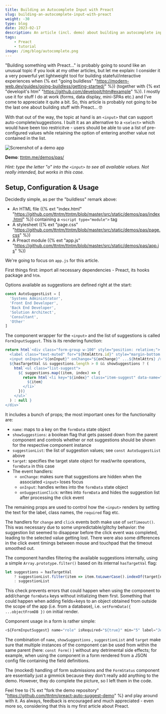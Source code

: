 ```yaml
---
title: Building an Autocomplete Input with Preact
slug: building-an-autocomplete-input-with-preact
weight: -30
type: blog
date: 2023-02-17
description: An article (incl. demo) about building an autocomplete input with Preact.
tags:
    - Preact
    - tutorial
image: /img/blog/autocomplete.png
---
```


"Building something with Preact…" is probably going to sound like an unusual topic if you look at my other articles, but let me explain: I consider it a very powerful yet lightweight tool for building stateful/interactive experiences when {% ext "going buildless" "https://modern-web.dev/guides/going-buildless/getting-started/" %}) (together with {% ext "developit's htm" "https://github.com/developit/htm#example" %}). I mostly use it for stuff I do at work (forms, data display, mini-SPAs etc.) and I've come to appreciate it quite a bit. So, this article is probably not going to be the last one about building stuff with Preact… 🤓

With that out of the way, the topic at hand is an `<input>` that can support auto-complete/suggestions. I built it as an alternative to a `<select>` which would have been too restricitve - users should be able to use a list of pre-configured values while retaining the option of entering another value not contained in the list.

<p>
  <img src="/img/blog/autocomplete.png" class="img-fluid img-center" alt="Screenshot of a demo app">
</p>

**Demo**: [ttntm.me/demos/pas/](http://ttntm.me/demos/pas/)

*Hint: type the letter "o" into the* `<input>` *to see all available values. Not really intended, but works in this case.*

## Setup, Configuration & Usage

Decidedly simple, as per the "buildless" remark above:

- An HTML file ({% ext "index.html" "https://github.com/ttntm/ttntm/blob/master/src/static/demos/pas/index.html" %}) containing a `<script type="module">` tag
- A stylesheet ({% ext "page.css" "https://github.com/ttntm/ttntm/blob/master/src/static/demos/pas/page.css" %})
- A Preact module ({% ext "app.js" "https://github.com/ttntm/ttntm/blob/master/src/static/demos/pas/app.js" %})

We're going to focus on `app.js` for this article.

First things first: import all necessary dependencies - Preact, its hooks package and `htm`.

Options available as suggestions are defined right at the start:

```jsx
const AutoSuggestList = [
  'Systems Administrator',
  'Front End Developer',
  'Back End Developer',
  'Solution Architect',
  'Consultant',
  'Other'
]
```

The component wrapper for the `<input>` and the list of suggestions is called `FormInputSuggest`. This is its rendering function:

```jsx
return html`<div class="form-group w-100" style="position: relative;">
  <label class="text-muted" for="${htmlAttrs.id}" style="margin-bottom: 0.25rem;">${label}</label>
  <input onInput="${onInput}" onChange="${onChange}" ...${htmlAttrs} />
  ${hasTargetVal && suggestions.length > 0 && showSuggestions ? (
    html`<ul class="list-suggest">
      ${ suggestions.map((item, index) => {
        return html`<li key="${index}" class="item-suggest" data-name="${name}" onClick="${onSuggestionClick}">
          ${item}
        </li>`
      })}
    </ul>`
  ) : null }
</div>`
```

It includes a bunch of props; the most important ones for the functionality are:

- `name`: maps to a key on the `formData` state object
- `showSuggestions`: a boolean flag that gets passed down from the parent component and controls whether or not suggestions should be shown for the respective component instance
- `suggestionList`: the list of suggestion values; see `const AutoSuggestList` above
- `target`: specifies the target state object for read/write operations, `formData` in this case
- The event handlers:
    - `onChange`: makes sure that suggestions are hidden when the associated `<input>` loses focus
    - `onInput`: handles writes into the `formData` state object
    - `onSuggestionClick`: writes into `formData` and hides the suggestion list after processing the click event

The remaining props are used to control how the `<input>` renders by setting the text for the label, class names, the `required` flag etc.

The handlers for `change` and `click` events both make use of `setTimeout()`. This was necessary due to some unpredictable/glitchy behavior: the suggestion list seemed to disappear before the click event was completed, leading to the selected value getting lost. There were also some differences in the click event timings between mouse and touchpad that the timeout smoothed out.

The component handles filtering the available suggestions internally, using a simple `Array.prototype.filter()` based on its internal `hasTargetVal` flag:

```jsx
let suggestions = hasTargetVal
    ? suggestionList.filter(item => item.toLowerCase().indexOf(target[name].toLowerCase()) > -1)
    : suggestionList
```

This check prevents errors that could happen when using the component to add/change `formData` keys without initializing them first. Something that could happen when adding fields=keys to an object obtained from outside the scope of the app (i.e. from a database), i.e. `setFormData({ ...objectFromDB })` on initial render.

Component usage in a form is rather simple:

```jsx
<${FormInputSuggest} name="role" isRequired="${true}" min="5" label="Job or Role" placeholder="Job/role" showSuggestions="${activeControl === 'role'}" suggestionList="${AutoSuggestList}" target="${formData}" type="text" onChange="${onChangeInputSuggest}" onInput="${handleFormInput}" onSuggestionClick="${onClickInputSuggest}" />
```

The combination of `name`, `showSuggestions` , `suggestionList` and `target` make sure that multiple instances of the component can be used from within the same parent (here: `const Form()` ) without any detrimental side effects; for example, when using the component in a form rendered from a JSON config file containing the field definitions.

The (mocked) handling of form submissions and the `FormStatus` component are essentially just a gimmick because they don't really add anything to the demo. However, they do complete the picture, so I left them in the code.

Feel free to {% ext "fork the demo repository" "https://github.com/ttntm/preact-auto-suggest-demo" %} and play around with it. As always, feedback is encouraged and much appreciated - even more so, considering that this is my first article about Preact.